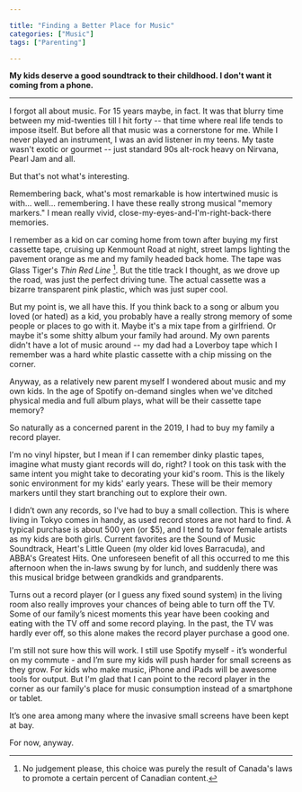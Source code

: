 ```yaml
---

title: "Finding a Better Place for Music"
categories: ["Music"]
tags: ["Parenting"]

---
```


**My kids deserve a good soundtrack to their childhood. I don't want it coming from a phone.** 

***

I forgot all about music. For 15 years maybe, in fact. It was that blurry time between my mid-twenties till I hit forty -- that time where real life tends to impose itself. But before all that music was a cornerstone for me. While I never played an instrument, I was an avid listener in my teens. My taste wasn't exotic or gourmet -- just standard 90s alt-rock heavy on Nirvana, Pearl Jam and all.

But that's not what's interesting.

Remembering back, what's most remarkable is how intertwined music is with... well... remembering. I have these really strong musical "memory markers." I mean really vivid, close-my-eyes-and-I'm-right-back-there memories.

I remember as a kid on car coming home from town after buying my first cassette tape, cruising up Kenmount Road at night, street lamps lighting the pavement orange as me and my family headed back home. The tape was Glass Tiger's *Thin Red Line* [^1]. But the title track I thought, as we drove up the road, was just the perfect driving tune. The actual cassette was a bizarre transparent pink plastic, which was just super cool.

But my point is, we all have this. If you think back to a song or album you loved (or hated) as a kid, you probably have a really strong memory of some people or places to go with it. Maybe it's a mix tape from a girlfriend. Or maybe it's some shitty album your family had around. My own parents didn't have a lot of music around -- my dad had a Loverboy tape which I remember was a hard white plastic cassette with a chip missing on the corner.

Anyway, as a relatively new parent myself I wondered about music and my own kids. In the age of Spotify on-demand singles when we've ditched physical media and full album plays, what will be their cassette tape memory?

So naturally as a concerned parent in the 2019, I had to buy my family a record player.

I'm no vinyl hipster, but I mean if I can remember dinky plastic tapes, imagine what musty giant records will do, right? I took on this task with the same intent you might take to decorating your kid's room. This is the likely sonic environment for my kids' early years. These will be their memory markers until they start branching out to explore their own.

I didn’t own any records, so I’ve had to buy a small collection. This is where living in Tokyo comes in handy, as used record stores are not hard to find. A typical purchase is about 500 yen (or $5), and I tend to favor female artists as my kids are both girls. Current favorites are the Sound of Music Soundtrack, Heart's Little Queen (my older kid loves Barracuda), and ABBA's Greatest Hits. One unforeseen benefit of all this occurred to me this afternoon when the in-laws swung by for lunch, and suddenly there was this musical bridge between grandkids and grandparents.

Turns out a record player (or I guess any fixed sound system) in the living room also really improves your chances of being able to turn off the TV. Some of our family’s nicest moments this year have been cooking and eating with the TV off and some record playing. In the past, the TV was hardly ever off, so this alone makes the record player purchase a good one.

I'm still not sure how this will work. I still use Spotify myself - it’s wonderful on my commute - and I’m sure my kids will push harder for small screens as they grow. For kids who make music, iPhone and iPads will be awesome tools for output. But I'm glad that I can point to the record player in the corner as our family's place for music consumption instead of a smartphone or tablet.

It’s one area among many where the invasive small screens have been kept at bay.

For now, anyway.

[^1]: No judgement please, this choice was purely the result of Canada's laws to promote a certain percent of Canadian content.
